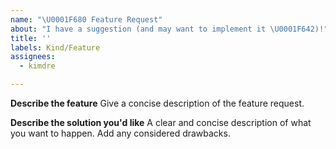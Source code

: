 ```yaml
---
name: "\U0001F680 Feature Request"
about: "I have a suggestion (and may want to implement it \U0001F642)!"
title: ''
labels: Kind/Feature
assignees: 
  - kimdre

---
```

**Describe the feature**
Give a concise description of the feature request.

**Describe the solution you'd like**
A clear and concise description of what you want to happen. Add any considered drawbacks.

<!--- Dont forget to label the feature appropriately.

